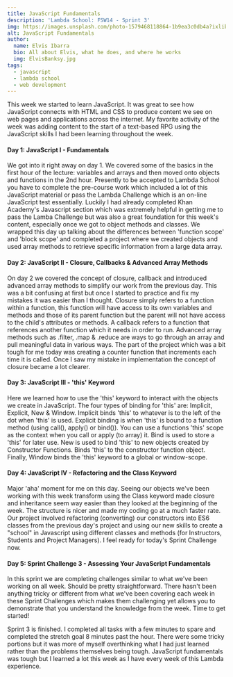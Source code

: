 ```yaml
---
title: JavaScript Fundamentals
description: 'Lambda School: FSW14 - Sprint 3'
img: https://images.unsplash.com/photo-1579468118864-1b9ea3c0db4a?ixlib=rb-1.2.1&ixid=MXwxMjA3fDB8MHxwaG90by1wYWdlfHx8fGVufDB8fHw%3D&auto=format&fit=crop&w=1050&q=80
alt: JavaScript Fundamentals
author:
  name: Elvis Ibarra
  bio: All about Elvis, what he does, and where he works
  img: ElvisBanksy.jpg
tags:
  - javascript
  - lambda school
  - web development
---
```


  <section class="weekly">
    <p class="intro"> This week we started to learn JavaScript. It was great to see how JavaScript connects with HTML
      and CSS to produce content we see on web pages and applications across the internet. My favorite activity of
      the week was adding content to the start of a text-based RPG using the JavaScript skills I had been learning
      throughout the week.  </p>
    <div class="top-content">
      <div class="text-content">
        <h4><span class="daytags">Day 1:</span> <span class="day">JavaScript I - Fundamentals</span></h4>
        <p> We got into it right away on day 1. We covered some of the basics in the first hour of the lecture: variables and arrays and then moved onto objects and functions in the 2nd hour. Presently to be accepted to Lambda School you have to complete the pre-course work which included a lot of this JavaScript material or pass the Lambda Challenge which is an on-line JavaScript test essentially. Luckily I had already completed Khan Academy's Javascript section which was extremely helpful in getting me to pass the Lamba Challenge but was also a great foundation for this week's content, especially once we got to object methods and classes. We wrapped this day up talking about the differences between 'function scope' and 'block scope' and
          completed a project where we created objects and used array methods to retrieve specific information from a
          large data array. 
        </p>
      </div>
      <div class="text-content">
        <h4><span class="daytags">Day 2:</span> <span class="day">JavaScript II - Closure, Callbacks & Advanced Array
            Methods </span></h4>
        <p>On day 2 we covered the concept of closure, callback and introduced advanced array methods to simplify our
          work from the previous day. This was a bit confusing at first but once I started to practice and fix my
          mistakes it was easier than I thought. Closure simply refers to a function within a function, this function
          will have access to its own variables and methods and those of its parent function but the parent will not
          have access to the child's attributes or methods. A callback refers to a function that references another
          function which it needs in order to run. Advanced array methods such as .filter, .map & .reduce are ways to
          go through an array and pull meaningful data in various ways. The part of the project which was a bit tough
          for me today was creating a counter function that increments each time it is called. Once I saw my mistake
          in implementation the concept of closure became a lot clearer. </p>
      </div>
      <div class="text-content">
        <h4><span class="daytags">Day 3:</span> <span class="day">JavaScript III - 'this' Keyword</span></h4>
        <p>Here we learned how to use the 'this' keyword to interact with the objects we create in JavaScript. The
          four types of binding for 'this' are: Implicit, Explicit, New & Window. Implicit binds 'this' to whatever
          is to the left of the dot when 'this' is used. Explicit binding is when 'this' is bound to a function
          method (using call(), apply() or bind()). You can use a functions 'this' scope as the context when you call
          or apply (to array) it. Bind is used to store a 'this' for later use. New is used to bind 'this' to new
          objects created by Constructor Functions. Binds 'this' to the constructor function object. Finally, Window
          binds the 'this' keyword to a global or window-scope.
        </p>
      </div>
      <div class="text-content">
        <h4><span class="daytags">Day 4:</span> <span class="day">JavaScript IV - Refactoring and the Class Keyword
          </span></h4>
        <p>Major 'aha' moment for me on this day. Seeing our objects we've been working with this week transform
          using the Class keyword made closure and inheritance seem way easier than they looked at the beginning of
          the week. The structure is nicer and made my coding go at a much faster rate. Our project involved
          refactoring (converting) our constructors into ES6 classes from the previous day's project and using our
          new skills to create a "school" in Javascript using different classes and methods (for Instructors,
          Students and Project Managers). I feel ready for today's Sprint Challenge now.</p>
      </div>
      <div class="text-content">
        <h4><span class="daytags">Day 5:</span> <span class="day">Sprint Challenge 3 - Assessing Your JavaScript
            Fundamentals</span></h4>
        <p> In this sprint we are completing challenges similar to what we've been working on all week. Should be
          pretty straightforward. There hasn't been anything tricky or different from what we've been covering each
          week in these Sprint Challenges which makes them challenging yet allows you to demonstrate that you
          understand the knowledge from the week. Time to get started!</p>
      </div>
      <p class="weeklyp"> Sprint 3 is finished. I completed all tasks with a few minutes to spare and completed the
        stretch goal 8 minutes past the hour. There were some tricky portions but it was more of myself overthinking
        what I had just learned rather than the problems themselves being tough. JavaScript fundamentals was tough
        but I learned a lot this week as I have every week of this Lambda experience. </p>
    </div>

  </section>
